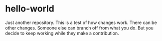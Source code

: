 # hello-world
Just another repository.
This is a test of how changes work. 
There can be other changes.
Someone else can branch off from what you do.
But you decide to keep working while they make a contribution.

